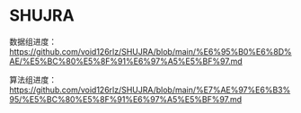 # SHUJRA

数据组进度：https://github.com/void126rlz/SHUJRA/blob/main/%E6%95%B0%E6%8D%AE/%E5%BC%80%E5%8F%91%E6%97%A5%E5%BF%97.md

算法组进度：https://github.com/void126rlz/SHUJRA/blob/main/%E7%AE%97%E6%B3%95/%E5%BC%80%E5%8F%91%E6%97%A5%E5%BF%97.md
